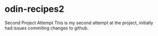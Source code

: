 # odin-recipes2
Second Project Attempt
This is my second attempt at the project, initially had issues commiting changes to github.